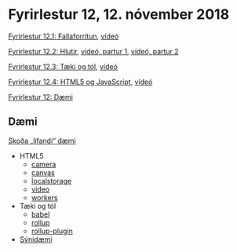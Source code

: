 # Fyrirlestur 12, 12. nóvember 2018

[Fyrirlestur 12.1: Fallaforritun](12.1.functional.md), [vídeó](https://youtu.be/Y4B0wtFH5sg)

[Fyrirlestur 12.2: Hlutir](12.2.objects.md), [vídeó, partur 1](https://youtu.be/J6mP_w7tOAg), [vídeó, partur 2](https://youtu.be/mSClFjnP9W4)

[Fyrirlestur 12.3: Tæki og tól](12.3.tools.md), [vídeó](https://youtu.be/eIxc2Ou819c)

[Fyrirlestur 12.4: HTML5 og JavaScript](12.4.html5.md), [vídeó](https://youtu.be/SkrYwAR9-zg)

[Fyrirlestur 12: Dæmi](https://youtu.be/PjidgQ5xXLs)

## Dæmi

[Skoða „lifandi“ dæmi](https://vefforritun.github.io/vef1-2018/fyrirlestrar/12/)

* HTML5
  - [camera](daemi/webapi/camera.html)
  - [canvas](daemi/webapi/canvas.html)
  - [localstorage](daemi/webapi/localstorage.html)
  - [video](daemi/webapi/video.html)
  - [workers](daemi/webapi/workers.html)
* Tæki og tól
  - [babel](daemi/tools/babel)
  - [rollup](daemi/tools/rollup)
  - [rollup-plugin](daemi/tools/rollup-plugin)
* [Sýnidæmi](daemi/daemi)

